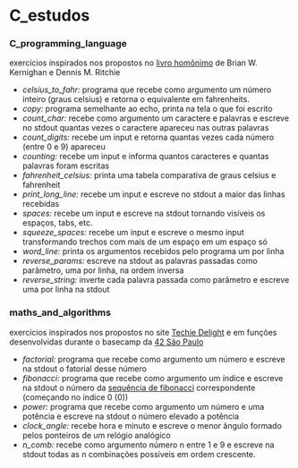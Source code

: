 # C_estudos

  ### C_programming_language

  exercícios inspirados nos propostos no [livro homônimo](https://pt.wikipedia.org/wiki/The_C_Programming_Language) de Brian W. Kernighan e Dennis M. Ritchie

  * _celsius_to_fahr:_ programa que recebe como argumento um número inteiro (graus celsius) e retorna o equivalente em fahrenheits.
  * _copy:_ programa semelhante ao echo, printa na tela o que foi escrito
  * _count_char:_ recebe como argumento um caractere e palavras e escreve no stdout quantas vezes o caractere apareceu nas outras palavras
  * _count_digits:_ recebe um input e retorna quantas vezes cada número (entre 0 e 9) apareceu
  * _counting:_ recebe um input e informa quantos caracteres e quantas palavras foram escritas
  * _fahrenheit_celsius:_ printa uma tabela comparativa de graus celsius e fahrenheit
  * _print_long_line:_ recebe um input e escreve no stdout a maior das linhas recebidas
  * _spaces:_ recebe um input e escreve na stdout tornando visíveis os espaços, tabs, etc.
  * _squeeze_spaces:_ recebe um input e escreve o mesmo input transformando trechos com mais de um espaço em um espaço só
  * _word_line:_ printa os argumentos recebidos pelo programa um por linha
  * _reverse_params:_ escreve na stdout as palavras passadas como parâmetro, uma por linha, na ordem inversa
  * _reverse_string:_ inverte cada palavra passada como parâmetro e escreve uma por linha na stdout

  ### maths_and_algorithms

  exercícios inspirados nos propostos no site [Techie Delight](https://www.techiedelight.com/list-of-problems/) e em funções desenvolvidas durante o basecamp da [42 São Paulo](https://www.42sp.org.br/)

  * _factorial:_ programa que recebe como argumento um número e escreve na stdout o fatorial desse número
  * _fibonacci:_ programa que recebe como argumento um índice e escreve na stdout o número da [sequência de fibonacci](https://pt.wikipedia.org/wiki/Sequ%C3%AAncia_de_Fibonacci) correspondente (começando no índice 0 (0))
  * _power:_ programa que recebe como argumento um número e uma potência e escreve na stdout o número elevado a potência
  * _clock_angle:_ recebe hora e minuto e escreve o menor ângulo formado pelos ponteiros de um relógio analógico
  * _n_comb:_ recebe como argumento número n entre 1 e 9 e escreve na stdout todas as n combinações possíveis em ordem crescente.
